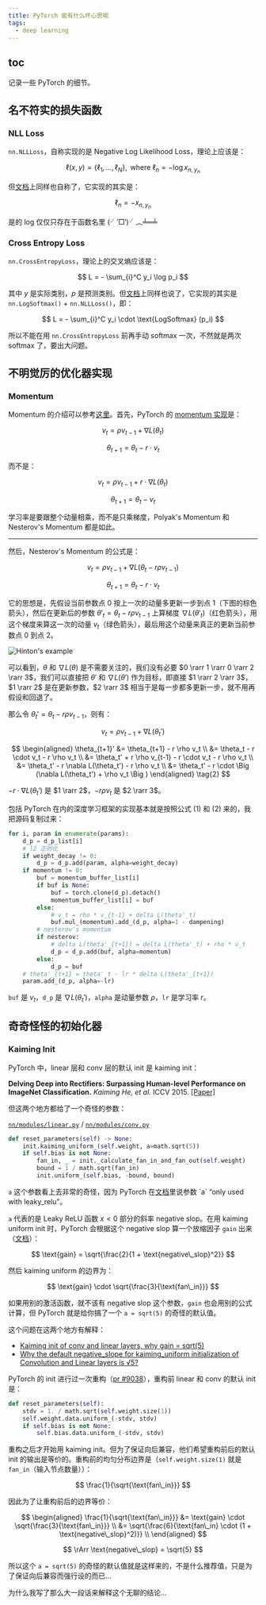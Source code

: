 ```yaml
---
title: PyTorch 能有什么坏心思呢
tags:
  - deep learning
---
```


## toc

记录一些 PyTorch 的细节。

## 名不符实的损失函数

### NLL Loss

`nn.NLLLoss`，自称实现的是 Negative Log Likelihood Loss，理论上应该是：

$$
\ell (x, y) = \{ \ell_1, \dots, \ell_N \}, \text{ where } \ell_n = - \log x_{n, y_n}
$$

但[文档](https://pytorch.org/docs/stable/generated/torch.nn.NLLLoss.html)上同样也自称了，它实现的其实是：

$$
\ell_n = - x_{n, y_n}
$$

是的 log 仅仅只存在于函数名里 (╯‵□′)╯︵╧═╧

### Cross Entropy Loss

`nn.CrossEntropyLoss`，理论上的交叉熵应该是：

$$
L = - \sum_{i}^C y_i \log p_i
$$

其中 $y$ 是实际类别，$p$ 是预测类别。但[文档](https://pytorch.org/docs/stable/generated/torch.nn.CrossEntropyLoss.html)上同样也说了，它实现的其实是 `nn.LogSoftmax()` + `nn.NLLLoss()`，即：

$$
L = - \sum_{i}^C y_i \cdot \text{LogSoftmax} (p_i)
$$

所以不能在用 `nn.CrossEntropyLoss` 前再手动 softmax 一次，不然就是两次 softmax 了，要出大问题。

## 不明觉厉的优化器实现

### Momentum

Momentum 的介绍可以参考[这里](/posts/zh/2020-07-10-messy-notes#一阶动量)。首先，PyTorch 的 [momentum 实现](https://github.com/pytorch/pytorch/blob/7a8c64da4d93fef5986aee5ada59289b5387cf8e/torch/optim/functional.py#L143)是：

$$
v_t = \rho v_{t-1} + \nabla L(\theta_t)
$$

$$
\theta_{t+1} = \theta_t - r \cdot v_t
$$

而不是：

$$
v_t = \rho v_{t-1} + r \cdot \nabla L(\theta_t)
$$

$$
\theta_{t+1} = \theta_t - v_t
$$

学习率是要跟整个动量相乘，而不是只乘梯度，Polyak's Momentum 和 Nesterov's Momentum 都是如此。

---

然后，Nesterov's Momentum 的公式是：

$$
v_t = \rho v_{t-1} + \nabla L(\theta_t - r \rho v_{t-1})
$$

$$
\theta_{t+1} = \theta_t - r \cdot v_t
$$

它的思想是，先假设当前参数点 0 按上一次的动量多更新一步到点 1（下图的棕色箭头），然后在更新后的参数 $\theta'_t = \theta_t - r \rho v_{t-1}$ 上算梯度 $\nabla L(\theta'_t)$（红色箭头），用这个梯度来算这一次的动量 $v_t$（绿色箭头），最后用这个动量来真正的更新当前参数点 0 到点 2。

![Hinton's example](/img/posts/zh/2021-01-28/nesterov-momentum-hinton.png) <!-- desc="图片来源：[What's the difference between momentum based gradient descent and Nesterov's accelerated gradient descent?](https://stats.stackexchange.com/questions/179915/whats-the-difference-between-momentum-based-gradient-descent-and-nesterovs-acc)" -->

可以看到，$\theta$ 和 $\nabla L(\theta)$ 是不需要关注的，我们没有必要 $0 \rarr 1 \rarr 0 \rarr 2 \rarr 3$，我们可以直接把 $\theta'$ 和 $\nabla L(\theta')$ 作为目标，即直接 $1 \rarr 2 \rarr 3$，$1 \rarr 2$ 是在更新参数，$2 \rarr 3$ 相当于是每一步都多更新一步，就不用再假设和回退了。

那么令 $\theta_t' = \theta_t - r \rho v_{t-1}$，则有：

$$
v_t = \rho v_{t-1} + \nabla L(\theta_t') \tag{1}
$$

$$
\begin{aligned}
   \theta_{t+1}' &= \theta_{t+1} - r \rho v_t \\
    &= \theta_t - r \cdot v_t - r \rho v_t \\
    &= \theta_t' + r \rho v_{t-1} - r \cdot v_t - r \rho v_t \\
    &= \theta_t' - r \nabla L(\theta_t') - r \rho v_t \\
    &= \theta_t' - r \cdot \Big (\nabla L(\theta_t') + \rho v_t \Big )
\end{aligned}  \tag{2}
$$

$- r \cdot \nabla L(\theta_t')$ 是 $1 \rarr 2$，$- r \rho v_t$ 是 $2 \rarr 3$。

包括 PyTorch 在内的深度学习框架的实现基本就是按照公式 $(1)$ 和 $(2)$ 来的，我把源码复制过来：

```python {13,17,21}
for i, param in enumerate(params):
    d_p = d_p_list[i]
    # l2 正则化
    if weight_decay != 0:
        d_p = d_p.add(param, alpha=weight_decay)
    if momentum != 0:
        buf = momentum_buffer_list[i]
        if buf is None:
            buf = torch.clone(d_p).detach()
            momentum_buffer_list[i] = buf
        else:
            # v_t = rho * v_{t-1} + delta L(theta'_t)
            buf.mul_(momentum).add_(d_p, alpha=1 - dampening)
        # nesterov's momentum
        if nesterov:
            # delta L(theta'_{t+1}) = delta L(theta'_t) + rho * v_t
            d_p = d_p.add(buf, alpha=momentum)
        else:
            d_p = buf
    # theta'_{t+1} = theta'_t - lr * delta L(theta'_{t+1})
    param.add_(d_p, alpha=-lr)
```

`buf` 是 $v_t$，`d_p` 是 $\nabla L(\theta_t')$，`alpha` 是动量参数 $\rho$，`lr` 是学习率 $r$。

## 奇奇怪怪的初始化器

### Kaiming Init

PyTorch 中，linear 层和 conv 层的默认 init 是 kaiming init：

**Delving Deep into Rectifiers: Surpassing Human-level Performance on ImageNet Classification.** _Kaiming He, et al._ ICCV 2015. [[Paper]](https://arxiv.org/pdf/1502.01852.pdf)

但这两个地方都给了一个奇怪的参数：

[`nn/modules/linear.py`](https://github.com/pytorch/pytorch/blob/7a8c64da4d93fef5986aee5ada59289b5387cf8e/torch/nn/modules/linear.py#L86) / [`nn/modules/conv.py`](https://github.com/pytorch/pytorch/blob/7a8c64da4d93fef5986aee5ada59289b5387cf8e/torch/nn/modules/conv.py#L111)

```python {2}
def reset_parameters(self) -> None:
    init.kaiming_uniform_(self.weight, a=math.sqrt(5))
    if self.bias is not None:
        fan_in, _ = init._calculate_fan_in_and_fan_out(self.weight)
        bound = 1 / math.sqrt(fan_in)
        init.uniform_(self.bias, -bound, bound)
```

`a` 这个参数看上去非常的奇怪，因为 PyTorch 在[文档](https://pytorch.org/docs/stable/nn.init.html#torch.nn.init.kaiming_uniform_)里说参数 `a` “only used with leaky_relu”。

`a` 代表的是 Leaky ReLU 函数 $x < 0$ 部分的斜率 negative slop。在用 kaiming uniform init 时，PyTorch 会根据这个 negative slop 算一个放缩因子 `gain` 出来（[文档](https://pytorch.org/docs/stable/nn.init.html#torch.nn.init.calculate_gain)）：

$$
\text{gain} = \sqrt{\frac{2}{1 + \text{negative\_slop}^2}}
$$

然后 kaiming uniform 的边界为：

$$
\text{gain} \cdot \sqrt{\frac{3}{\text{fan\_in}}}
$$

如果用别的激活函数，就不该有 negative slop 这个参数，`gain` 也会用别的公式计算，但 PyTorch 就是给你搞了一个 `a = sqrt(5)` 的奇怪的默认值。

这个问题在这两个地方有解释：

- [Kaiming init of conv and linear layers, why gain = sqrt(5)](https://github.com/pytorch/pytorch/issues/15314)
- [Why the default negative_slope for kaiming_uniform initialization of Convolution and Linear layers is √5?](https://discuss.pytorch.org/t/why-the-default-negative-slope-for-kaiming-uniform-initialization-of-convolution-and-linear-layers-is-5/29290)

PyTorch 的 init 进行过一次重构（[pr #9038](https://github.com/pytorch/pytorch/pull/9038)），重构前 linear 和 conv 的默认 init 是：

```python
def reset_parameters(self):
    stdv = 1. / math.sqrt(self.weight.size(1))
    self.weight.data.uniform_(-stdv, stdv)
    if self.bias is not None:
        self.bias.data.uniform_(-stdv, stdv)
```

重构之后才开始用 kaiming init。但为了保证向后兼容，他们希望重构前后的默认 init 的输出是等价的。重构前的均匀分布边界是（`self.weight.size(1)` 就是 `fan_in`（输入节点数量））：

$$
\frac{1}{\sqrt{\text{fan\_in}}}
$$

因此为了让重构前后的边界等价：

$$
\begin{aligned}
   \frac{1}{\sqrt{\text{fan\_in}}} &= \text{gain} \cdot \sqrt{\frac{3}{\text{fan\_in}}} \\
    &= \sqrt{\frac{6}{\text{fan\_in} \cdot (1 + \text{negative\_slop}^2)}} \\
\end{aligned}
$$

$$
\rArr \text{negative\_slop} = \sqrt{5}
$$

所以这个 `a = sqrt(5)` 的奇怪的默认值就是这样来的，不是什么推荐值，只是为了保证向后兼容而强行设的而已...

为什么我写了那么大一段话来解释这个无聊的结论...
